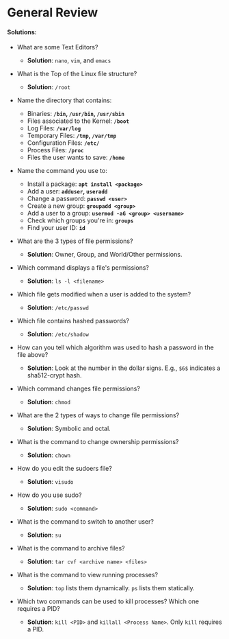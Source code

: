 # General Review

#### Solutions: 
   
- What are some Text Editors?   
   - **Solution**: 
   `nano`,
   `vim`,
   and `emacs`

- What is the Top of the Linux file structure?
  - **Solution**: `/root`

- Name the directory that contains:
  - Binaries: **`/bin`, `/usr/bin`, `/usr/sbin`**
  - Files associated to the Kernel: **`/boot`**
  - Log Files: **`/var/log`**
  - Temporary Files: **`/tmp`, `/var/tmp`**
  - Configuration Files: **`/etc/`**
  - Process Files: **`/proc`**
  - Files the user wants to save: **`/home`**

- Name the command you use to:
  - Install a package: **`apt install <package>`**
  - Add a user: **`adduser`, `useradd`**
  - Change a password: **`passwd <user>`**
  - Create a new group: **`groupadd <group>`**
  - Add a user to a group: **`usermod -aG <group> <username>`**
  - Check which groups you're in: **`groups`**
  - Find your user ID: **`id`**

- What are the 3 types of file permissions?
  
  - **Solution**: Owner, Group, and World/Other permissions.

- Which command displays a file's permissions?
  
  - **Solution**: `ls -l <filename>`

- Which file gets modified when a user is added to the system?
  
  - **Solution**: `/etc/passwd`

- Which file contains hashed passwords?
  
  - **Solution**: `/etc/shadow`

- How can you tell which algorithm was used to hash a password in the file above? 
  
  - **Solution**: Look at the number in the dollar signs. E.g., `$6$` indicates a sha512-crypt hash.

- Which command changes file permissions?
  
  - **Solution**: `chmod`

- What are the 2 types of ways to change file permissions?
  
  - **Solution**: Symbolic and octal.

- What is the command to change ownership permissions?
   
  - **Solution**: `chown`

- How do you edit the sudoers file?
  
  - **Solution**: `visudo`

- How do you use sudo?
  
  - **Solution**: `sudo <command>`

- What is the command to switch to another user?
  
  - **Solution**: `su`

- What is the command to archive files?
  
  - **Solution**: `tar cvf <archive name> <files>`

- What is the command to view running processes?
  
  - **Solution**: `top` lists them dynamically. `ps` lists them statically.

- Which two commands can be used to kill processes? Which one requires a PID?
  
  - **Solution**: `kill <PID>` and `killall <Process Name>`. Only `kill` requires a PID.
